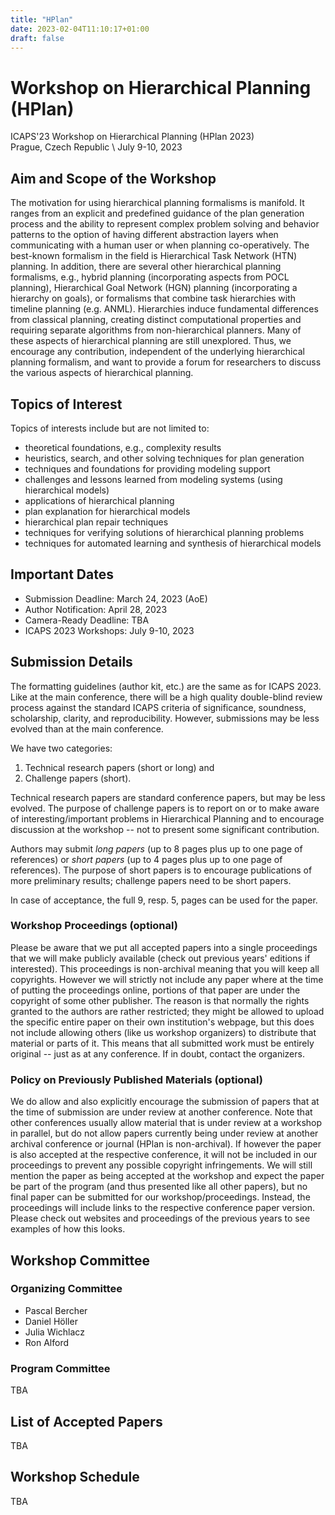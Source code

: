 ```yaml
---
title: "HPlan"
date: 2023-02-04T11:10:17+01:00
draft: false
---
```


# Workshop on Hierarchical Planning (HPlan)

ICAPS'23 Workshop on Hierarchical Planning (HPlan 2023) \
Prague, Czech Republic \ 
July 9-10, 2023

## Aim and Scope of the Workshop

The motivation for using hierarchical planning formalisms is manifold. It ranges from an explicit and predefined guidance of the plan generation process and the ability to represent complex problem solving and behavior patterns to the option of having different abstraction layers when communicating with a human user or when planning co-operatively. The best-known formalism in the field is Hierarchical Task Network (HTN) planning. In addition, there are several other hierarchical planning formalisms, e.g., hybrid planning (incorporating aspects from POCL planning), Hierarchical Goal Network (HGN) planning (incorporating a hierarchy on goals), or formalisms that combine task hierarchies with timeline planning (e.g. ANML). Hierarchies induce fundamental differences from classical planning, creating distinct computational properties and requiring separate algorithms from non-hierarchical planners. Many of these aspects of hierarchical planning are still unexplored. Thus, we encourage any contribution, independent of the underlying hierarchical planning formalism, and want to provide a forum for researchers to discuss the various aspects of hierarchical planning.

## Topics of Interest

Topics of interests include but are not limited to:

 - theoretical foundations, e.g., complexity results
 - heuristics, search, and other solving techniques for plan generation
 - techniques and foundations for providing modeling support
 - challenges and lessons learned from modeling systems (using hierarchical models)
 - applications of hierarchical planning
 - plan explanation for hierarchical models
 - hierarchical plan repair techniques
 - techniques for verifying solutions of hierarchical planning problems
 - techniques for automated learning and synthesis of hierarchical models

## Important Dates

 - Submission Deadline: March 24, 2023 (AoE)
 - Author Notification: April 28, 2023
 - Camera-Ready Deadline: TBA
 - ICAPS 2023 Workshops: July 9-10, 2023


## Submission Details

The formatting guidelines (author kit, etc.) are the same as for ICAPS 2023. Like at the main conference, there will be a high quality double-blind review process against the standard ICAPS criteria of significance, soundness, scholarship, clarity, and reproducibility. However, submissions may be less evolved than at the main conference.

We have two categories:

 1. Technical research papers (short or long) and
 2. Challenge papers (short).

Technical research papers are standard conference papers, but may be less evolved. The purpose of challenge papers is to report on or to make aware of interesting/important problems in Hierarchical Planning and to encourage discussion at the workshop -- not to present some significant contribution.

Authors may submit *long papers* (up to 8 pages plus up to one page of references) or *short papers* (up to 4 pages plus up to one page of references). The purpose of short papers is to encourage publications of more preliminary results; challenge papers need to be short papers.

In case of acceptance, the full 9, resp. 5, pages can be used for the paper.


### Workshop Proceedings (optional)

Please be aware that we put all accepted papers into a single proceedings that we will make publicly available (check out previous years' editions if interested). This proceedings is non-archival meaning that you will keep all copyrights. However we will strictly not include any paper where at the time of putting the proceedings online, portions of that paper are under the copyright of some other publisher. The reason is that normally the rights granted to the authors are rather restricted; they might be allowed to upload the specific entire paper on their own institution's webpage, but this does not include allowing others (like us workshop organizers) to distribute that material or parts of it. This means that all submitted work must be entirely original -- just as at any conference. If in doubt, contact the organizers.


### Policy on Previously Published Materials (optional) 

We do allow and also explicitly encourage the submission of papers that at the time of submission are under review at another conference. Note that other conferences usually allow material that is under review at a workshop in parallel, but do not allow papers currently being under review at another archival conference or journal (HPlan is non-archival). If however the paper is also accepted at the respective conference, it will not be included in our proceedings to prevent any possible copyright infringements. We will still mention the paper as being accepted at the workshop and expect the paper be part of the program (and thus presented like all other papers), but no final paper can be submitted for our workshop/proceedings. Instead, the proceedings will include links to the respective conference paper version. Please check out websites and proceedings of the previous years to see examples of how this looks.

## Workshop Committee

### Organizing Committee

 - Pascal Bercher
 - Daniel Höller
 - Julia Wichlacz
 - Ron Alford

### Program Committee

TBA

## List of Accepted Papers

TBA

## Workshop Schedule

TBA


